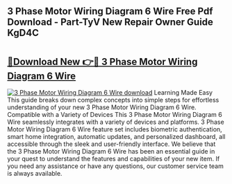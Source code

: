 ## 3 Phase Motor Wiring Diagram 6 Wire Free Pdf Download - Part-TyV New Repair Owner Guide KgD4C

# <h2><a href="http://dfsol71.blite.top/?on=3+Phase+Motor+Wiring+Diagram+6+Wire">🔗Download New 👉🔴 3 Phase Motor Wiring Diagram 6 Wire</a></h2>

[![3 Phase Motor Wiring Diagram 6 Wire download](https://i.imgur.com/lujVjoI.png)](http://dfsol71.blite.top/?on=3+Phase+Motor+Wiring+Diagram+6+Wire)
Learning Made Easy This guide breaks down complex concepts into simple steps for effortless understanding of your new 3 Phase Motor Wiring Diagram 6 Wire. Compatible with a Variety of Devices This 3 Phase Motor Wiring Diagram 6 Wire seamlessly integrates with a variety of devices and platforms. 3 Phase Motor Wiring Diagram 6 Wire feature set includes biometric authentication, smart home integration, automatic updates, and personalized dashboard, all accessible through the sleek and user-friendly interface. We believe that the 3 Phase Motor Wiring Diagram 6 Wire has been an essential guide in your quest to understand the features and capabilities of your new item. If you need any assistance or have any questions, our customer service team is always available.
